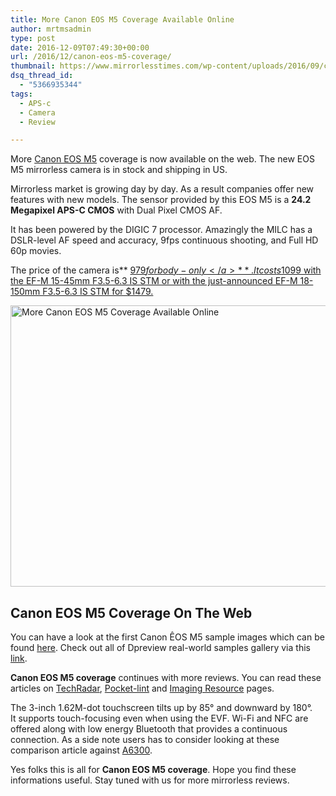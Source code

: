```yaml
---
title: More Canon EOS M5 Coverage Available Online
author: mrtmsadmin
type: post
date: 2016-12-09T07:49:30+00:00
url: /2016/12/canon-eos-m5-coverage/
thumbnail: https://www.mirrorlesstimes.com/wp-content/uploads/2016/09/canon-eos-m5.jpg
dsq_thread_id:
  - "5366935344"
tags:
  - APS-c
  - Camera
  - Review

---
```

More [Canon EOS M5][1] coverage is now available on the web. The new EOS M5 mirrorless camera is in stock and shipping in US.

Mirrorless market is growing day by day. As a result companies offer new features with new models. The sensor provided by this EOS M5 is a **24.2 Megapixel APS-C CMOS** with Dual Pixel CMOS AF.

It has been powered by the DIGIC 7 processor. Amazingly the MILC has a DSLR-level AF speed and accuracy, 9fps continuous shooting, and Full HD 60p movies.

The price of the camera is** <a class="ext-link" title="" href="https://www.amazon.com/Canon-EOS-M5-Camera-Body/dp/B01LWUQDHJ/?tag=mirrorlesst-20" target="_blank" rel="external nofollow">$979 for body-only</a>**. It costs $1099 with the EF-M 15-45mm F3.5-6.3 IS STM or with the just-announced EF-M 18-150mm F3.5-6.3 IS STM for $1479.<!--more-->

[<img class="aligncenter wp-image-554 size-full" title="More Canon EOS M5 Coverage Available Online" src="https://i2.wp.com/www.mirrorlesstimes.com/wp-content/uploads/2016/09/canon-eos-m5-front.jpg?resize=600%2C450&#038;ssl=1" alt="More Canon EOS M5 Coverage Available Online" width="600" height="450" srcset="https://i2.wp.com/www.mirrorlesstimes.com/wp-content/uploads/2016/09/canon-eos-m5-front.jpg?w=1200&ssl=1 1200w, https://i2.wp.com/www.mirrorlesstimes.com/wp-content/uploads/2016/09/canon-eos-m5-front.jpg?resize=300%2C225&ssl=1 300w, https://i2.wp.com/www.mirrorlesstimes.com/wp-content/uploads/2016/09/canon-eos-m5-front.jpg?resize=768%2C576&ssl=1 768w, https://i2.wp.com/www.mirrorlesstimes.com/wp-content/uploads/2016/09/canon-eos-m5-front.jpg?resize=1024%2C768&ssl=1 1024w" sizes="(max-width: 600px) 100vw, 600px" data-recalc-dims="1" />][2]

## Canon EOS M5 Coverage On The Web

You can have a look at the first Canon ÊOS M5 sample images which can be found <a href="http://www.d-pixx.de/2016/11/canon-eos-m5-erste-praxisbilder-und-iso-reihe/" target="_blank" rel="external nofollow">here</a>. Check out all of Dpreview real-world samples gallery via this <a href="https://www.dpreview.com/samples/5281789018/canon-eos-m5-real-world-gallery" target="_blank" rel="external nofollow">link</a>.



**Canon EOS M5 coverage** continues with more reviews. You can read these articles on <a href="http://www.techradar.com/reviews/canon-eos-m5-dummy" target="_blank" rel="external nofollow">TechRadar</a>, <a href="http://www.pocket-lint.com/review/138785-canon-eos-m5-review-mirrorless-80d-fails-to-faze-its-compact-system-competition" target="_blank" rel="external nofollow">Pocket-lint</a> and <a href="http://www.imaging-resource.com/PRODS/canon-eos-m5/canon-eos-m5A.HTM" target="_blank" rel="external nofollow">Imaging Resource</a> pages.



The 3-inch 1.62M-dot touchscreen tilts up by 85° and downward by 180°. It supports touch-focusing even when using the EVF. Wi-Fi and NFC are offered along with low energy Bluetooth that provides a continuous connection. As a side note users has to consider looking at these comparison article against [A6300][3].

Yes folks this is all for **Canon EOS M5 coverage**. Hope you find these informations useful. Stay tuned with us for more mirrorless reviews.

 [1]: https://www.mirrorlesstimes.com/2016/09/canon-eos-m5/
 [2]: https://i2.wp.com/www.mirrorlesstimes.com/wp-content/uploads/2016/09/canon-eos-m5-front.jpg?ssl=1
 [3]: https://www.mirrorlesstimes.com/2016/09/canon-eos-m5-vs-sony-a6300/